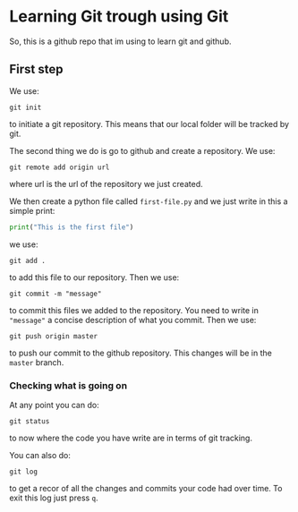 # Learning Git trough using Git

So, this is a github repo that im using to learn git and github.

## First step

We use:

```
git init 
```

to initiate a git repository. This means that our local folder will be tracked by git.  

The second thing we do is go to github and create a repository. We use:

```
git remote add origin url
```

where url is the url of the repository we just created.

We then create a python file called `first-file.py` and we just write in this a simple print:

```python
print("This is the first file")
```

we use:

```
git add .
```

to add this file to our repository. Then we use:

```
git commit -m "message"
```
to commit this files we added to the repository. You need to write in `"message"` a concise description of what you commit. Then we use:

```
git push origin master
```
to push our commit to the github repository. This changes will be in the `master` branch.

### Checking what is going on

At any point you can do:

```
git status
```
to now where the code you have write are in terms of git tracking.

You can also do:

```
git log
```

to get a recor of all the changes and commits your code had over time. To exit this log just press `q`.